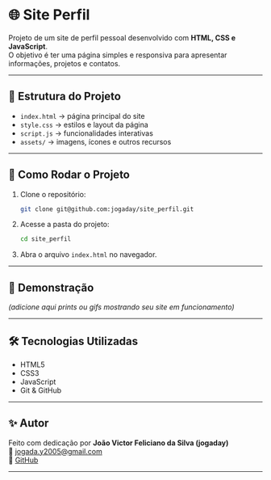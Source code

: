 # 🌐 Site Perfil

Projeto de um site de perfil pessoal desenvolvido com **HTML, CSS e JavaScript**.  
O objetivo é ter uma página simples e responsiva para apresentar informações, projetos e contatos.

---

## 📂 Estrutura do Projeto
- `index.html` → página principal do site  
- `style.css` → estilos e layout da página  
- `script.js` → funcionalidades interativas  
- `assets/` → imagens, ícones e outros recursos  

---

## 🚀 Como Rodar o Projeto

1. Clone o repositório:
   ```bash
   git clone git@github.com:jogaday/site_perfil.git
   ```
2. Acesse a pasta do projeto:
   ```bash
   cd site_perfil
   ```
3. Abra o arquivo `index.html` no navegador.

---

## 📸 Demonstração

*(adicione aqui prints ou gifs mostrando seu site em funcionamento)*

---

## 🛠️ Tecnologias Utilizadas
- HTML5  
- CSS3  
- JavaScript  
- Git & GitHub  

---

## ✨ Autor
Feito com dedicação por **João Victor Feliciano da Silva (jogaday)**  
📧 [jogada.y2005@gmail.com](mailto:jogada.y2005@gmail.com)  
🔗 [GitHub](https://github.com/jogaday)  

---
